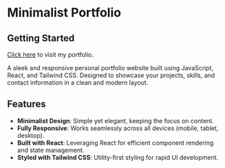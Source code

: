# Minimalist Portfolio


## Getting Started

<a href="https://portfolio-phi-ten-11.vercel.app//" target="_blank">Click here</a> to visit my portfolio.

A sleek and responsive personal portfolio website built using JavaScript, React, and Tailwind CSS. Designed to showcase your projects, skills, and contact information in a clean and modern layout.

## Features
- **Minimalist Design**: Simple yet elegant, keeping the focus on content.
- **Fully Responsive**: Works seamlessly across all devices (mobile, tablet, desktop).
- **Built with React**: Leveraging React for efficient component rendering and state management.
- **Styled with Tailwind CSS**: Utility-first styling for rapid UI development.


